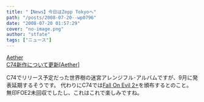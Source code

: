 ```yaml
---
title: "【News】今日はZepp Tokyoへ"
path: "/posts/2008-07-20--wp0796"
date: "2008-07-20 01:57:29"
cover: "no-image.png"
author: "stfate"
tags: ["ニュース"]
---
```


<style type="text/css">
<!--
p {white-space: pre-wrap};
-->
</style>

<a class="topics" href="http://www.lkjp.net/" target="_blank">Aether C74新作について更新</a><span class="junre">[<a href="http://www.lkjp.net/" target="_blank">Aether</a>]</span>
<div class="news">C74でリリース予定だった世界樹の迷宮アレンジフル･アルバムですが、9月に発表延期するそうです。
代わりにC74では<a href="http://www.lkjp.net/cd/foe2plus/foe2plus.html" target="_blank">Fall On Evil 2+</a>を頒布するとのこと。
無印FOE2未回収でしたし、これはこれで楽しみですね。</div>
